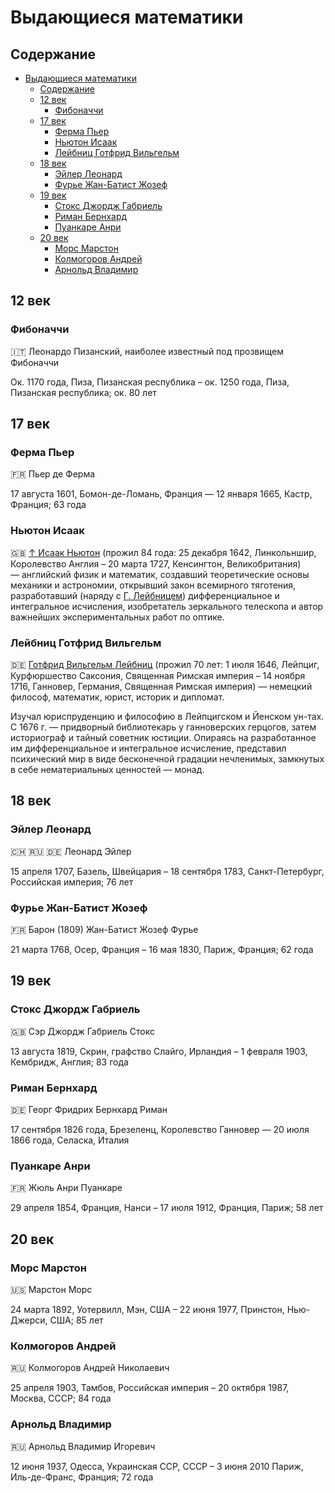 # Выдающиеся математики

## Содержание

- [Выдающиеся математики](#выдающиеся-математики)
  - [Содержание](#содержание)
  - [12 век](#12-век)
    - [Фибоначчи](#фибоначчи)
  - [17 век](#17-век)
    - [Ферма Пьер](#ферма-пьер)
    - [Ньютон Исаак](#ньютон-исаак)
    - [Лейбниц Готфрид Вильгельм](#лейбниц-готфрид-вильгельм)
  - [18 век](#18-век)
    - [Эйлер Леонард](#эйлер-леонард)
    - [Фурье Жан-Батист Жозеф](#фурье-жан-батист-жозеф)
  - [19 век](#19-век)
    - [Стокс Джордж Габриель](#стокс-джордж-габриель)
    - [Риман Бернхард](#риман-бернхард)
    - [Пуанкаре Анри](#пуанкаре-анри)
  - [20 век](#20-век)
    - [Морс Марстон](#морс-марстон)
    - [Колмогоров Андрей](#колмогоров-андрей)
    - [Арнольд Владимир](#арнольд-владимир)

## 12 век

### Фибоначчи

🇮🇹 Леонардо Пизанский, наиболее известный под прозвищем Фибоначчи

Ок. 1170 года, Пиза, Пизанская республика – ок. 1250 года, Пиза, Пизанская республика; ок. 80 лет

## 17 век

### Ферма Пьер

🇫🇷 Пьер де Ферма

17 августа 1601, Бомон-де-Ломань, Франция — 12 января 1665, Кастр, Франция; 63 года

### Ньютон Исаак

🇬🇧 [↑ Исаак Ньютон](https://bse.slovaronline.com/24033-NYUTON) (прожил 84 года: 25 декабря 1642, Линкольншир, Королевство Англия – 20 марта 1727, Кенсингтон, Великобритания) — английский физик и математик, создавший теоретические основы механики и астрономии, открывший закон всемирного тяготения, разработавший (наряду с [Г. Лейбницем](#лейбниц)) дифференциальное и интегральное исчисления, изобретатель зеркального телескопа и автор важнейших экспериментальных работ по оптике.

### Лейбниц Готфрид Вильгельм

🇩🇪 [Готфрид Вильгельм Лейбниц](https://istoriya-psihologii-v-litsah.slovaronline.com/326-лейбниц) (прожил 70 лет: 1 июля 1646, Лейпциг, Курфюршество Саксония, Священная Римская империя – 14 ноября 1716, Ганновер, Германия, Священная Римская империя) — немецкий философ, математик, юрист, историк и дипломат.

Изучал юриспруденцию и философию в Лейпцигском и Йенском ун-тах. С 1676 г. — придворный библиотекарь у ганноверских герцогов, затем историограф и тайный советник юстиции. Опираясь на разработанное им дифференциальное и интегральное исчисление, представил психический мир в виде бесконечной градации нечленимых, замкнутых в себе нематериальных ценностей — монад.

## 18 век

### Эйлер Леонард

🇨🇭 🇷🇺 🇩🇪 Леонард Эйлер

15 апреля 1707, Базель, Швейцария – 18 сентября 1783, Санкт-Петербург, Российская империя; 76 лет

### Фурье Жан-Батист Жозеф

🇫🇷 Барон (1809) Жан-Батист Жозеф Фурье

21 марта 1768, Осер, Франция – 16 мая 1830, Париж, Франция; 62 года

## 19 век

### Стокс Джордж Габриель

🇬🇧 Сэр Джордж Габриель Стокс

13 августа 1819, Скрин, графство Слайго, Ирландия – 1 февраля 1903, Кембридж, Англия; 83 года

### Риман Бернхард

🇩🇪 Георг Фридрих Бернхард Риман

17 сентября 1826 года, Брезеленц, Королевство Ганновер — 20 июля 1866 года, Селаска, Италия

### Пуанкаре Анри

🇫🇷 Жюль Анри Пуанкаре

29 апреля 1854, Франция, Нанси – 17 июля 1912, Франция, Париж; 58 лет

## 20 век

### Морс Марстон

🇺🇸 Марстон Морс

24 марта 1892, Уотервилл, Мэн, США – 22 июня 1977, Принстон, Нью-Джерси, США; 85 лет

### Колмогоров Андрей

🇷🇺 Колмогоров Андрей Николаевич

25 апреля 1903, Тамбов, Российская империя – 20 октября 1987, Москва, СССР; 84 года

### Арнольд Владимир

🇷🇺 Арнольд Владимир Игоревич

12 июня 1937, Одесса, Украинская ССР, СССР – 3 июня 2010 Париж, Иль-де-Франс, Франция; 72 года
